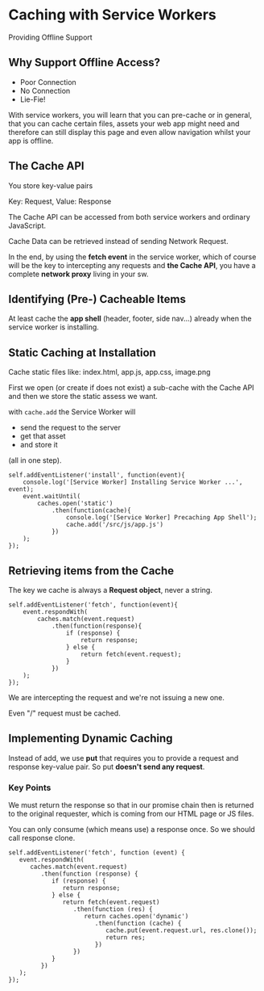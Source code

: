 # Caching with Service Workers

Providing Offline Support


## Why Support Offline Access?
* Poor Connection
* No Connection
* Lie-Fie!

With service workers, you will learn that you can pre-cache or in general, that you can cache certain files, assets your web app might need and therefore can still display this page and even allow navigation whilst your app is offline.

## The Cache API

You store key-value pairs

Key: Request, Value: Response

The Cache API can be accessed from both service workers and ordinary JavaScript.

Cache Data can be retrieved instead of sending Network Request.

In the end, by using the **fetch event** in the service worker, which of course will be the key to intercepting any requests and **the Cache API**, you have a complete **network proxy** living in your sw.

## Identifying (Pre-) Cacheable Items

At least cache the **app shell** (header, footer, side nav...) already when the service worker is installing.

## Static Caching at Installation

Cache static files like: index.html, app.js, app.css, image.png

First we open (or create if does not exist) a sub-cache with the Cache API and then we store the static assess we want.

with `cache.add` the Service Worker will 
* send the request to the server
* get that asset 
* and store it

 (all in one step).

```
self.addEventListener('install', function(event){
    console.log('[Service Worker] Installing Service Worker ...', event);
    event.waitUntil(
        caches.open('static')
            .then(function(cache){
                console.log('[Service Worker] Precaching App Shell');
                cache.add('/src/js/app.js')
            })
    );
});
```

## Retrieving items from the Cache
The key we cache is always a **Request object**, never a string.

```
self.addEventListener('fetch', function(event){
    event.respondWith(
        caches.match(event.request)
            .then(function(response){
                if (response) {
                    return response;
                } else {
                    return fetch(event.request);
                }
            })
    );
});
```

We are intercepting the request and we're not issuing a new one.

Even "/" request must be cached.

## Implementing Dynamic Caching

Instead of add, we use **put** that requires you to provide a request and response key-value pair. So put **doesn't send any request**.

### Key Points

We must return the response so that in our promise chain then is returned to the original requester, which is coming from our HTML page or JS files.

You can only consume (which means use) a response once. So we should call response clone.

```
self.addEventListener('fetch', function (event) {
   event.respondWith(
      caches.match(event.request)
         .then(function (response) {
            if (response) {
               return response;
            } else {
               return fetch(event.request)
                  .then(function (res) {
                     return caches.open('dynamic')
                        .then(function (cache) {
                           cache.put(event.request.url, res.clone());
                           return res;
                        })
                  })
            }
         })
   );
});
```
